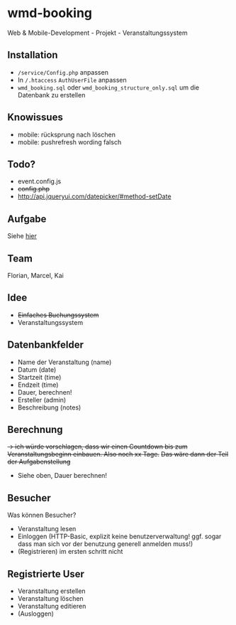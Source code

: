 # wmd-booking

Web &amp; Mobile-Development - Projekt - Veranstaltungssystem

## Installation

- `/service/Config.php` anpassen
- In `/.htaccess` `AuthUserFile` anpassen
- `wmd_booking.sql` oder `wmd_booking_structure_only.sql` um die Datenbank zu erstellen

## Knowissues

- mobile: rücksprung nach löschen
- mobile: pushrefresh wording falsch

## Todo?

- event.config.js
- <del>config.php</del>
- <http://api.jqueryui.com/datepicker/#method-setDate>

## Aufgabe

Siehe [hier](ress/Projektarbeit%20-%20Aufgabenstellung%20WS%202013.pdf)

## Team

Florian, Marcel, Kai

## Idee

- <del>Einfaches Buchungssystem</del>
- Veranstaltungssystem

## Datenbankfelder

- Name der Veranstaltung (name)
- Datum (date)
- Startzeit (time)
- Endzeit (time)
- Dauer, berechnen!
- Ersteller (admin)
- Beschreibung (notes)

## Berechnung

<del>-> ich würde vorschlagen, dass wir einen Countdown bis zum Veranstaltungsbeginn einbauen. Also noch xx Tage.</del>
<del>Das wäre dann der Teil der Aufgabenstellung</del>

- Siehe oben, Dauer berechnen!

## Besucher 

Was können Besucher?

- Veranstaltung lesen
- Einloggen (HTTP-Basic, explizit keine benutzerverwaltung! ggf. sogar dass man sich vor der benutzung generell anmelden muss!)
- (Registrieren) im ersten schritt nicht
  

## Registrierte User

- Veranstaltung erstellen
- Veranstaltung löschen
- Veranstaltung editieren
- (Ausloggen)
